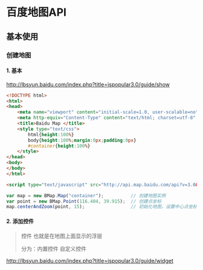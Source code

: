 # 百度地图API

## 基本使用

### 创建地图

#### 1. 基本

<http://lbsyun.baidu.com/index.php?title=jspopular3.0/guide/show>

```html
<!DOCTYPE html>  
<html>  
<head>  
    <meta name="viewport" content="initial-scale=1.0, user-scalable=no" />  
    <meta http-equiv="Content-Type" content="text/html; charset=utf-8" />  
    <title>Baidu Map </title>  
    <style type="text/css">  
        html{height:100%}  
        body{height:100%;margin:0px;padding:0px}  
        #container{height:100%}  
    </style>  
</head>  
<body>
</body>  
</html>
```

```html
<script type="text/javascript" src="http://api.map.baidu.com/api?v=3.0&ak=您的密钥"></script>
```

```javascript
var map = new BMap.Map("container");          // 创建地图实例  
var point = new BMap.Point(116.404, 39.915);  // 创建点坐标  
map.centerAndZoom(point, 15);                 // 初始化地图，设置中心点坐标和地图级别  
```



#### 2. 添加控件

> 控件 也就是在地图上面显示的浮层
>
> 分为：内置控件  自定义控件

<http://lbsyun.baidu.com/index.php?title=jspopular3.0/guide/widget>